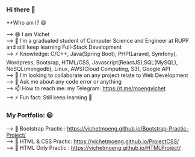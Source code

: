 ### Hi there 👋

<!--
**vichetmoeng/vichetmoeng** is a ✨ _special_ ✨ repository because its `README.md` (this file) appears on your GitHub profile.

Here are some ideas to get you started:

- 🔭 I’m currently working on ... 
- 🌱 I’m currently learning Full-Stack Web development
- 👯 I’m looking to collaborate on any project relate to Web Development
- 🤔 I’m looking for help with ...
- 💬 Ask me about any code error or anything if can I will try to answer
- 📫 How to reach me: my Telegram: https://t.me/moengvichet
- 😄 Pronouns: ...
- ⚡ Fun fact: I still learning 😄
--> **Who am I? 😄
--> 😄 I am Vichet <br>
--> 🌱 I’m a graduated student of Computer Science and Engineer at RUPP and still keep learning Full-Stack Development<br>
--> ⚡  Knowledge: C/C++, Java(Spring Boot), PHP(Laravel, Symfony), Wordpress, Bootsrap, HTML/CSS, Javascript(ReactJS),SQL(MySQL), NoSQL(mongodb), Linux, AWS(Cloud Computing, S3), Google API <br>
--> 👯 I’m looking to collaborate on any project relate to Web Development<br>
--> 💬 Ask me about any code error or anything <br>
--> 📫 How to reach me: my Telegram: https://t.me/moengvichet<br>
--> ⚡  Fun fact: Still keep learning 👋<br>

### My Portfolio: 😄 <br>
--> 🔭 Bootstrap Practic : https://vichetmoeng.github.io/Bootstrap-Practic-Project/ <br>
--> 🔭 HTML & CSS Practic: https://vichetmoeng.github.io/ProjectCSS/ <br> 
--> 🔭 HTML Only Practic : https://vichetmoeng.github.io/HTMLProject/ <br>
